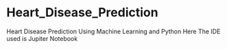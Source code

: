 # Heart_Disease_Prediction
Heart Disease Prediction Using Machine Learning and Python
Here The IDE used is Jupiter Notebook

